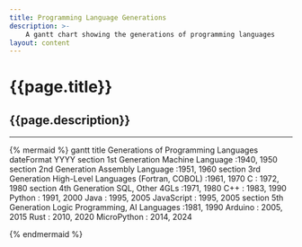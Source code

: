 ```yaml
---
title: Programming Language Generations
description: >-
    A gantt chart showing the generations of programming languages
layout: content
---
```


# {{page.title}}
## {{page.description}}

---

{% mermaid %}
gantt
    title Generations of Programming Languages
    dateFormat YYYY
    section 1st Generation
    Machine Language :1940, 1950
    section 2nd Generation
    Assembly Language :1951, 1960
    section 3rd Generation
    High-Level Languages (Fortran, COBOL) :1961, 1970
    C : 1972, 1980
    section 4th Generation
    SQL, Other 4GLs :1971, 1980
    C++ : 1983, 1990
    Python : 1991, 2000
    Java : 1995, 2005
    JavaScript : 1995, 2005
    section 5th Generation
    Logic Programming, AI Languages :1981, 1990
    Arduino : 2005, 2015
    Rust : 2010, 2020
    MicroPython : 2014, 2024

{% endmermaid %}
